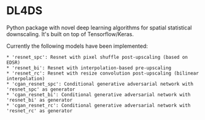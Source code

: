 # DL4DS

Python package with novel deep learning algorithms for spatial statistical downscaling. It's built on top of Tensorflow/Keras.

Currently the following models have been implemented:

    * 'resnet_spc': Resnet with pixel shuffle post-upscaling (based on EDSR)
    * 'resnet_bi': Resnet with interpolation-based pre-upscaling
    * 'resnet_rc': Resnet with resize convolution post-upscaling (bilinear interpolation)
    * 'cgan_resnet_spc': Conditional generative adversarial network with 'resnet_spc' as generator 
    * 'cgan_resnet_bi': Conditional generative adversarial network with 'resnet_bi' as generator 
    * 'cgan_resnet_rc': Conditional generative adversarial network with 'resnet_rc' as generator 